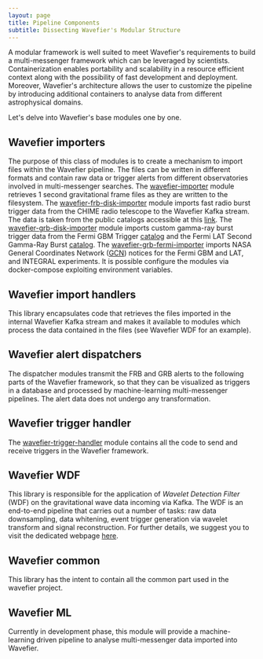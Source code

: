 ```yaml
---
layout: page
title: Pipeline Components
subtitle: Dissecting Wavefier's Modular Structure
---
```


A modular framework is well suited to meet Wavefier's requirements to build a multi-messenger framework which can be leveraged by scientists. Containerization enables portability and scalability in a resource efficient context along with the possibility of fast development and deployment. Moreover, Wavefier's architecture allows the user to customize the pipeline by introducing additional containers to analyse data from different astrophysical domains.

Let's delve into Wavefier's base modules one by one.

## Wavefier importers
The purpose of this class of modules is to create a mechanism to import files within the Wavefier pipeline. The files can be written in different formats and contain raw data or trigger alerts from different observatories involved in multi-messenger searches. The [wavefier-importer](https://github.com/wavefier/wavefier-importer) module retrieves 1 second gravitational frame files as they are written to the filesystem. The [wavefier-frb-disk-importer](https://github.com/wavefier/wavefier-frb-disk-importer) module imports fast radio burst trigger data from the CHIME radio telescope to the Wavefier Kafka stream. The data is taken from the public catalogs accessible at this [link](https://www.chime-frb.ca/catalog:). The [wavefier-grb-disk-importer](https://github.com/wavefier/wavefier-grb-disk-importer) module imports custom gamma-ray burst trigger data from the Fermi GBM Trigger [catalog](https://heasarc.gsfc.nasa.gov/db-perl/W3Browse/w3table.pl?tablehead=name%3Dfermigtrig&Action=More+Options) and the Fermi LAT Second Gamma-Ray Burst [catalog](https://heasarc.gsfc.nasa.gov/db-perl/W3Browse/w3table.pl?tablehead=name%3Dfermilgrb&Action=More+Options). The [wavefier-grb-fermi-importer](https://github.com/wavefier/wavefier-grb-fermi-importer) imports NASA General Coordinates Network ([GCN](https://gcn.nasa.gov)) notices for the Fermi GBM and LAT, and INTEGRAL experiments. It is possible configure the modules via docker-compose exploiting environment variables. 

## Wavefier import handlers
This library encapsulates code that retrieves the files imported in the internal Wavefier Kafka stream and makes it available to modules which process the data contained in the files (see Wavefier WDF for an example).

## Wavefier alert dispatchers
The dispatcher modules transmit the FRB and GRB alerts to the following parts of the Wavefier framework, so that they can be visualized as triggers in a database and processed by machine-learning multi-messenger pipelines. The alert data does not undergo any transformation.

## Wavefier trigger handler
The [wavefier-trigger-handler](https://github.com/wavefier/wavefier-trigger-handlers) module contains all the code to send and receive triggers in the Wavefier framework.

## Wavefier WDF
This library is responsible for the application of *Wavelet Detection Filter* (WDF) on the gravitational wave data incoming via Kafka. The WDF is an end-to-end pipeline that carries out a number of tasks: raw data downsampling, data whitening, event trigger generation via wavelet transform and signal reconstruction. For further details, we suggest you to visit the dedicated webpage [here](https://wdfpipe.gitlab.io).

## Wavefier common
This library has the intent to contain all the common part used in the wavefier project.

## Wavefier ML
Currently in development phase, this module will provide a machine-learning driven pipeline to analyse multi-messenger data imported into Wavefier.
